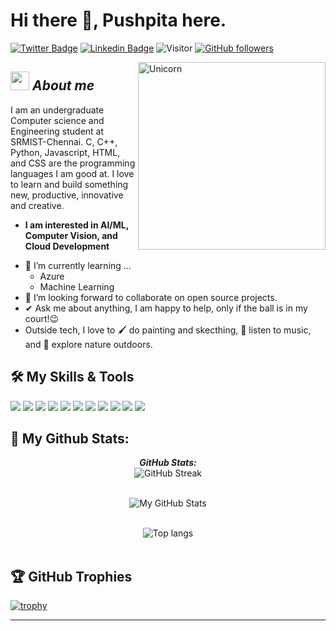 # Hi there 👋, Pushpita here. 
[![Twitter Badge](https://img.shields.io/badge/-PushpitaBoral-1ca0f1?style=flat-square&labelColor=1ca0f1&logo=twitter&logoColor=white&link=https://twitter.com/Pushpita_Boral)](https://twitter.com/Pushpita_Boral) 
[![Linkedin Badge](https://img.shields.io/badge/-PushpitaBoral-blue?style=flat-square&logo=Linkedin&logoColor=white&link=https://www.linkedin.com/in/pushpita-boral05/)](https://www.linkedin.com/in/pushpita-boral05)
![Visitor](https://visitor-badge.laobi.icu/badge?page_id=Pushpita05.repoName) 
[![GitHub followers](https://img.shields.io/github/followers/Pushpita05.svg?style=social&label=Follow)](https://github.com/Pushpita05?tab=followers)<br/>


<img align="right" width=300px alt="Unicorn" src="https://c.tenor.com/GN73MKBawZYAAAAi/busy-cute.gif" />

## <img src="https://media.giphy.com/media/ObNTw8Uzwy6KQ/giphy.gif" width="30px">&nbsp;***About me***

I am an undergraduate Computer science and Engineering student at SRMIST-Chennai. C, C++, Python, Javascript, HTML, and CSS are the programming languages I am good at. I love to learn and build something new, productive, innovative and creative.
* **I am interested in AI/ML, Computer Vision, and Cloud Development**
- 🌱 I’m currently learning ...
  - Azure
  - Machine Learning
- 👯 I’m looking forward to collaborate on open source projects.
- ✔ Ask me about anything, I am happy to help, only if the ball is in my court!😉<br>
- Outside tech, I love to 🖌️ do painting and skecthing, 🎵 listen to music, and 🌴 explore nature outdoors.



## 🛠️ My Skills & Tools

![](https://img.shields.io/badge/Python-3776AB?style=for-the-badge&logo=python&logoColor=white)
![](https://img.shields.io/badge/TensorFlow-FF6F00?style=for-the-badge&logo=TensorFlow&logoColor=white)
![](https://img.shields.io/badge/HTML5-E34F26?style=for-the-badge&logo=html5&logoColor=white)
![](https://img.shields.io/badge/CSS3-1572B6?style=for-the-badge&logo=css3&logoColor=white)
![](https://img.shields.io/badge/JavaScript-323330?style=for-the-badge&logo=javascript&logoColor=F7DF1E)
![](https://img.shields.io/badge/C-00599C?style=for-the-badge&logo=c&logoColor=white)
![](https://img.shields.io/badge/C%2B%2B-00599C?style=for-the-badge&logo=c%2B%2B&logoColor=white)
![](https://img.shields.io/badge/MySQL-005C84?style=for-the-badge&logo=mysql&logoColor=white)
![](https://img.shields.io/badge/Amazon_AWS-FF9900?style=for-the-badge&logo=amazonaws&logoColor=white)
![](https://img.shields.io/badge/Google_Cloud-4285F4?style=for-the-badge&logo=google-cloud&logoColor=white)
![](https://img.shields.io/badge/microsoft%20azure-0089D6?style=for-the-badge&logo=microsoft-azure&logoColor=white)

<h2>👀 My Github Stats:</h2>

<div>
  
  <p align="center">
  <b><em>GitHub Stats:</em></b> <br/>
    <img src="https://github-readme-streak-stats.herokuapp.com/?user=pushpita05" alt="GitHub Streak" /> <br/><br/>
  </p>
  <p align="center">
      <img src="https://github-readme-stats.vercel.app/api?username=pushpita05&show_icons=true&include_all_commits=true" alt="My GitHub Stats" /> <br/><br/>

<p align="center">
    <img src="https://github-readme-stats.vercel.app/api/top-langs/?username=pushpita05&layout=compact" alt="Top langs" /> <br/><br/>

<!-- Old Widgets -->
<!-- ![My github status](https://github-readme-stats.vercel.app/api?username=pushpita05&show_icons=true&include_all_commits=true)&nbsp;&nbsp;&nbsp;&nbsp;&nbsp;
![Top Langs](https://github-readme-stats.vercel.app/api/top-langs/?username=pushpita05&layout=compact)
 -->
</div>

 
## 🏆 GitHub Trophies

[![trophy](https://github-profile-trophy.vercel.app/?username=pushpita05&theme=nord&column=7)](https://github.com/pushpita05/github-profile-trophy)


---------------------------------------------------------------------------------------------------------------------

